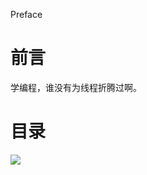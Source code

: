 Preface

# 前言 #

学编程，谁没有为线程折腾过啊。

# 目录 #

![](http://twowaterimage.oss-cn-beijing.aliyuncs.com/2019-10-14-%E8%8D%89%E6%A0%B9%E5%AD%A6Python%EF%BC%88%E5%8D%81%E4%B8%89%EF%BC%89%20%E7%BA%BF%E7%A8%8B%E5%92%8C%E8%BF%9B%E7%A8%8B.png)


